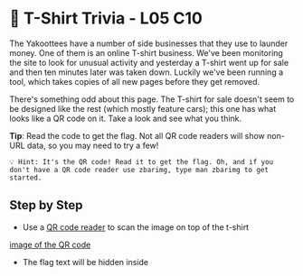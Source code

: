 # 👕 T-Shirt Trivia - L05 C10

The Yakoottees have a number of side businesses that they use to launder money. One of them is an online T-shirt business. We've been monitoring the site to look for unusual activity and yesterday a T-shirt went up for sale and then ten minutes later was taken down. Luckily we've been running a tool, which takes copies of all new pages before they get removed.

There's something odd about this page. The T-shirt for sale doesn't seem to be designed like the rest (which mostly feature cars); this one has what looks like a QR code on it. Take a look and see what you think.

**Tip**: Read the code to get the flag. Not all QR code readers will show non-URL data, so you may need to try a few!

```
💡 Hint: It's the QR code! Read it to get the flag. Oh, and if you don't have a QR code reader use zbarimg, type man zbarimg to get started.
```

## Step by Step

- Use a [QR code reader](https://dnschecker.org/qr-code-scanner.php) to scan the image on top of the t-shirt

[image of the QR code](/assets/tshirttrivia1.jpg)

- The flag text will be hidden inside

